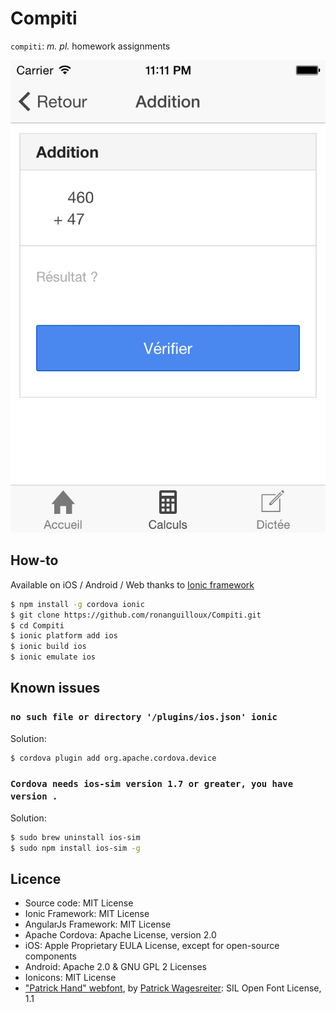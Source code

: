 # Compiti

`compiti`: _m._ _pl._ homework assignments 

![Screnshot](screenshot.jpg)

## How-to

Available on iOS / Android / Web thanks to [Ionic framework](http://ionicframework.com/)

```bash
$ npm install -g cordova ionic
$ git clone https://github.com/ronanguilloux/Compiti.git
$ cd Compiti
$ ionic platform add ios
$ ionic build ios
$ ionic emulate ios
```

## Known issues

### `no such file or directory '/plugins/ios.json' ionic`

Solution:

```bash
$ cordova plugin add org.apache.cordova.device
```

### `Cordova needs ios-sim version 1.7 or greater, you have version .`

Solution:

```bash
$ sudo brew uninstall ios-sim
$ sudo npm install ios-sim -g
```


## Licence

- Source code: MIT License
- Ionic Framework: MIT License
- AngularJs Framework: MIT License
- Apache Cordova: Apache License, version 2.0
- iOS: Apple Proprietary EULA License, except for open-source components
- Android: Apache 2.0 & GNU GPL 2 Licenses
- Ionicons: MIT License
- ["Patrick Hand" webfont](http://www.google.com/fonts/specimen/Patrick+Hand), by [Patrick Wagesreiter](https://plus.google.com/111107509148784591183/about): SIL Open Font License, 1.1
